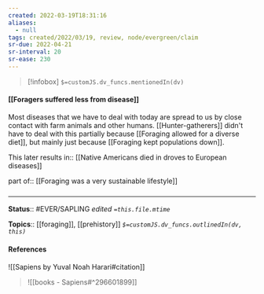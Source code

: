 ```yaml
---
created: 2022-03-19T18:31:16 
aliases:
  - null
tags: created/2022/03/19, review, node/evergreen/claim
sr-due: 2022-04-21
sr-interval: 20
sr-ease: 230
---
```

> [!infobox]
`$=customJS.dv_funcs.mentionedIn(dv)`

#### [[Foragers suffered less from disease]] 

Most diseases that we have to deal with today are spread to us by close contact with farm animals and other humans.
[[Hunter-gatherers]] didn't have to deal with this 
partially because [[Foraging allowed for a diverse diet]], 
but mainly just because [[Foraging kept populations down]].

This later 
results in:: [[Native Americans died in droves to European diseases]]

part of:: [[Foraging was a very sustainable lifestyle]]

### <hr class="footnote"/>

**Status**:: #EVER/SAPLING 
*edited `=this.file.mtime`*

**Topics**:: [[foraging]], [[prehistory]]
*`$=customJS.dv_funcs.outlinedIn(dv, this)`*

#### References

![[Sapiens by Yuval Noah Harari#citation]]

> ![[books - Sapiens#^296601899]]
